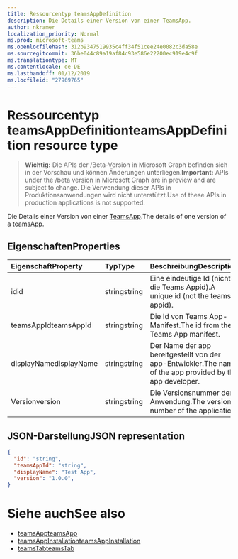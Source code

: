 ```yaml
---
title: Ressourcentyp teamsAppDefinition
description: Die Details einer Version von einer TeamsApp.
author: nkramer
localization_priority: Normal
ms.prod: microsoft-teams
ms.openlocfilehash: 312b9347519935c4ff34f51cee24e0082c3da58e
ms.sourcegitcommit: 36be044c89a19af84c93e586e22200ec919e4c9f
ms.translationtype: MT
ms.contentlocale: de-DE
ms.lasthandoff: 01/12/2019
ms.locfileid: "27969765"
---
```

# <a name="teamsappdefinition-resource-type"></a><span data-ttu-id="66d9a-103">Ressourcentyp teamsAppDefinition</span><span class="sxs-lookup"><span data-stu-id="66d9a-103">teamsAppDefinition resource type</span></span>

> <span data-ttu-id="66d9a-104">**Wichtig:** Die APIs der /Beta-Version in Microsoft Graph befinden sich in der Vorschau und können Änderungen unterliegen.</span><span class="sxs-lookup"><span data-stu-id="66d9a-104">**Important:** APIs under the /beta version in Microsoft Graph are in preview and are subject to change.</span></span> <span data-ttu-id="66d9a-105">Die Verwendung dieser APIs in Produktionsanwendungen wird nicht unterstützt.</span><span class="sxs-lookup"><span data-stu-id="66d9a-105">Use of these APIs in production applications is not supported.</span></span>

<span data-ttu-id="66d9a-106">Die Details einer Version von einer [TeamsApp](teamsapp.md).</span><span class="sxs-lookup"><span data-stu-id="66d9a-106">The details of one version of a [teamsApp](teamsapp.md).</span></span>

## <a name="properties"></a><span data-ttu-id="66d9a-107">Eigenschaften</span><span class="sxs-lookup"><span data-stu-id="66d9a-107">Properties</span></span>

| <span data-ttu-id="66d9a-108">Eigenschaft</span><span class="sxs-lookup"><span data-stu-id="66d9a-108">Property</span></span>            | <span data-ttu-id="66d9a-109">Typ</span><span class="sxs-lookup"><span data-stu-id="66d9a-109">Type</span></span>     | <span data-ttu-id="66d9a-110">Beschreibung</span><span class="sxs-lookup"><span data-stu-id="66d9a-110">Description</span></span> |
|:------------------- |:-------- |:----------- |
| <span data-ttu-id="66d9a-111">id</span><span class="sxs-lookup"><span data-stu-id="66d9a-111">id</span></span>                  | <span data-ttu-id="66d9a-112">string</span><span class="sxs-lookup"><span data-stu-id="66d9a-112">string</span></span>   | <span data-ttu-id="66d9a-113">Eine eindeutige Id (nicht die Teams Appid).</span><span class="sxs-lookup"><span data-stu-id="66d9a-113">A unique id (not the teams appid).</span></span> |
| <span data-ttu-id="66d9a-114">teamsAppId</span><span class="sxs-lookup"><span data-stu-id="66d9a-114">teamsAppId</span></span>          | <span data-ttu-id="66d9a-115">string</span><span class="sxs-lookup"><span data-stu-id="66d9a-115">string</span></span>   | <span data-ttu-id="66d9a-116">Die Id von Teams App-Manifest.</span><span class="sxs-lookup"><span data-stu-id="66d9a-116">The id from the Teams App manifest.</span></span> |
| <span data-ttu-id="66d9a-117">displayName</span><span class="sxs-lookup"><span data-stu-id="66d9a-117">displayName</span></span>         | <span data-ttu-id="66d9a-118">string</span><span class="sxs-lookup"><span data-stu-id="66d9a-118">string</span></span>   | <span data-ttu-id="66d9a-119">Der Name der app bereitgestellt von der app-Entwickler.</span><span class="sxs-lookup"><span data-stu-id="66d9a-119">The name of the app provided by the app developer.</span></span> |
| <span data-ttu-id="66d9a-120">Version</span><span class="sxs-lookup"><span data-stu-id="66d9a-120">version</span></span>             | <span data-ttu-id="66d9a-121">string</span><span class="sxs-lookup"><span data-stu-id="66d9a-121">string</span></span>   | <span data-ttu-id="66d9a-122">Die Versionsnummer der Anwendung.</span><span class="sxs-lookup"><span data-stu-id="66d9a-122">The version number of the application.</span></span> |

## <a name="json-representation"></a><span data-ttu-id="66d9a-123">JSON-Darstellung</span><span class="sxs-lookup"><span data-stu-id="66d9a-123">JSON representation</span></span>

<!-- {
  "blockType": "resource",
  "@odata.type": "microsoft.graph.teamsAppDefinition",
  "baseType": "microsoft.graph.entity"
}-->

```json
{
  "id": "string",
  "teamsAppId": "string",
  "displayName": "Test App",
  "version": "1.0.0",
}
```

# <a name="see-also"></a><span data-ttu-id="66d9a-124">Siehe auch</span><span class="sxs-lookup"><span data-stu-id="66d9a-124">See also</span></span>

- [<span data-ttu-id="66d9a-125">teamsApp</span><span class="sxs-lookup"><span data-stu-id="66d9a-125">teamsApp</span></span>](teamsapp.md)
- [<span data-ttu-id="66d9a-126">teamsAppInstallation</span><span class="sxs-lookup"><span data-stu-id="66d9a-126">teamsAppInstallation</span></span>](teamsappinstallation.md)
- [<span data-ttu-id="66d9a-127">teamsTab</span><span class="sxs-lookup"><span data-stu-id="66d9a-127">teamsTab</span></span>](../resources/teamstab.md)

<!-- uuid: 8fcb5dbc-d5aa-4681-8e31-b001d5168d79
2015-10-25 14:57:30 UTC -->
<!-- {
  "type": "#page.annotation",
  "description": "teamsApp resource",
  "keywords": "",
  "section": "documentation",
  "tocPath": ""
}-->

